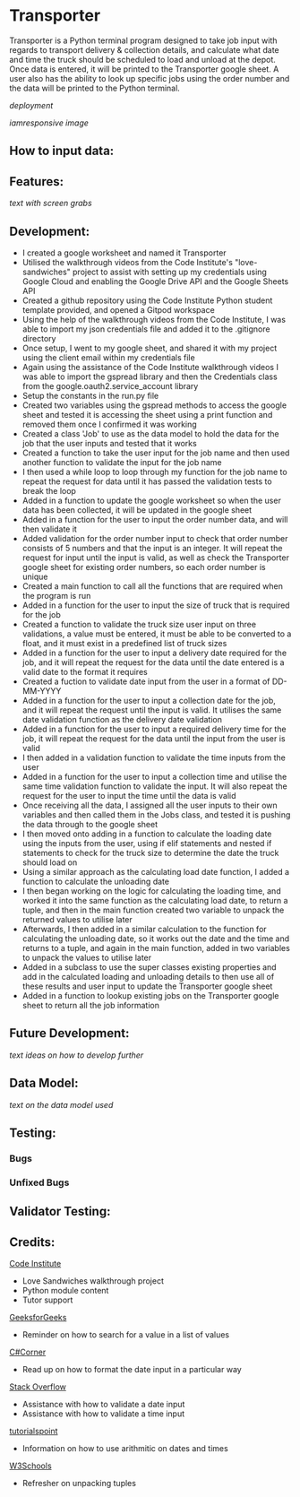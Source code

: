 # Transporter

Transporter is a Python terminal program designed to take job input with regards to transport delivery & collection details, and calculate what date and time the truck should be scheduled to load and unload at the depot. Once data is entered, it will be printed to the Transporter google sheet. A user also has the ability to look up specific jobs using the order number and the data will be printed to the Python terminal.

*deployment*

*iamresponsive image*

## How to input data:



## Features:
*text with screen grabs*

## Development:

- I created a google worksheet and named it Transporter
- Utilised the walkthrough videos from the Code Institute's "love-sandwiches" project to assist with setting up my credentials using Google Cloud and enabling the Google Drive API and the Google Sheets API
- Created a github repository using the Code Institute Python student template provided, and opened a Gitpod workspace
- Using the help of the walkthrough videos from the Code Institute, I was able to import my json credentials file and added it to the .gitignore directory
- Once setup, I went to my google sheet, and shared it with my project using the client email within my credentials file
- Again using the assistance of the Code Institute walkthrough videos I was able to import the gspread library and then the Credentials class from the google.oauth2.service_account library
- Setup the constants in the run.py file
- Created two variables using the gspread methods to access the google sheet and tested it is accessing the sheet using a print function and removed them once I confirmed it was working
- Created a class 'Job' to use as the data model to hold the data for the job that the user inputs and tested that it works
- Created a function to take the user input for the job name and then used another function to validate the input for the job name
- I then used a while loop to loop through my function for the job name to repeat the request for data until it has passed the validation tests to break the loop
- Added in a function to update the google worksheet so when the user data has been collected, it will be updated in the google sheet
- Added in a function for the user to input the order number data, and will then validate it
- Added validation for the order number input to check that order number consists of 5 numbers and that the input is an integer. It will repeat the request for input until the input is valid, as well as check the Transporter google sheet for existing order numbers, so each order number is unique
- Created a main function to call all the functions that are required when the program is run
- Added in a function for the user to input the size of truck that is required for the job
- Created a function to validate the truck size user input on three validations, a value must be entered, it must be able to be converted to a float, and it must exist in a predefined list of truck sizes
- Added in a function for the user to input a delivery date required for the job, and it will repeat the request for the data until the date entered is a valid date to the format it requires
- Created a fuction to validate date input from the user in a format of DD-MM-YYYY
- Added in a function for the user to input a collection date for the job, and it will repeat the request until the input is valid. It utilises the same date validation function as the delivery date validation
- Added in a function for the user to input a required delivery time for the job, it will repeat the request for the data until the input from the user is valid
- I then added in a validation function to validate the time inputs from the user
- Added in a function for the user to input a collection time and utilise the same time validation function to validate the input. It will also repeat the request for the user to input the time until the data is valid
- Once receiving all the data, I assigned all the user inputs to their own variables and then called them in the Jobs class, and tested it is pushing the data through to the google sheet
- I then moved onto adding in a function to calculate the loading date using the inputs from the user, using if elif statements and nested if statements to check for the truck size to determine the date the truck should load on
- Using a similar approach as the calculating load date function, I added a function to calculate the unloading date
- I then began working on the logic for calculating the loading time, and worked it into the same function as the calculating load date, to return a tuple, and then in the main function created two variable to unpack the returned values to utilise later
- Afterwards, I then added in a similar calculation to the function for calculating the unloading date, so it works out the date and the time and returns to a tuple, and again in the main function, added in two variables to unpack the values to utilise later
- Added in a subclass to use the super classes existing properties and add in the calculated loading and unloading details to then use all of these results and user input to update the Transporter google sheet
- Added in a function to lookup existing jobs on the Transporter google sheet to return all the job information




## Future Development:
*text ideas on how to develop further*

## Data Model:
*text on the data model used*

## Testing:

### Bugs

### Unfixed Bugs


## Validator Testing:


## Credits:

[Code Institute](https://codeinstitute.net/)
- Love Sandwiches walkthrough project
- Python module content
- Tutor support

[GeeksforGeeks](https://www.geeksforgeeks.org/check-if-element-exists-in-list-in-python/)
- Reminder on how to search for a value in a list of values

[C#Corner](https://www.c-sharpcorner.com/UploadFile/75a48f/working-with-date-and-time-python/)
- Read up on how to format the date input in a particular way

[Stack Overflow](https://stackoverflow.com/questions/16870663/how-do-i-validate-a-date-string-format-in-python)
- Assistance with how to validate a date input
- Assistance with how to validate a time input

[tutorialspoint](https://www.tutorialspoint.com/How-to-perform-arithmetic-operations-on-a-date-in-Python)
- Information on how to use arithmitic on dates and times

[W3Schools](https://www.w3schools.com/python/python_tuples_unpack.asp)
- Refresher on unpacking tuples